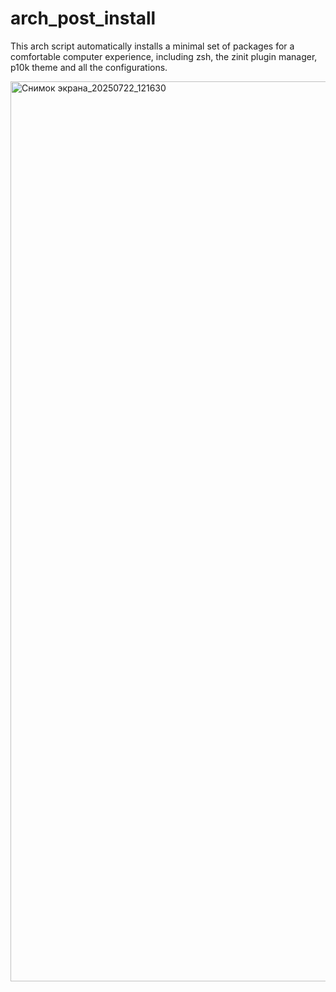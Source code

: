 # arch_post_install
This arch script automatically installs a minimal set of packages for a comfortable computer experience, including zsh, the zinit plugin manager, p10k theme and all the configurations.

<img width="2560" height="1440" alt="Снимок экрана_20250722_121630" src="https://github.com/user-attachments/assets/791084e1-3b09-4ee5-b336-d45928811340" />
